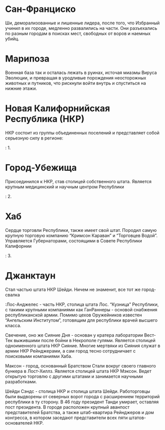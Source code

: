 # Сан-Франциско 
Ши, деморализованные и лишенные лидера, после того, что Избранный учинил в их городе, медленно развалились на части. Они разъехались по разным городам в поисках мест, свободных от воров и наемных убийц.

# Марипоза 
Военная база так и осталась лежать в руинах, источая миазмы Вируса Эволюции, и превращая в уродливые порождения неосторожных животных и путников, что рискнули войти внутрь и спуститься на нижние этажи.

# Новая Калифорнийская Республика (НКР)
НКР состоит из группы объединенных поселений и представляет собой серьезную силу в регионе:


 : 1. 
  # Город-Убежища 
  Присоединился к НКР, став столицей собственного штата. Является крупным медицинский и научным центром Республики
  
 : 2.
  # Хаб 
  Cердце торговли Республики, также имеет свой штат. Породил самую крупную торговую компанию “Кримсон Караван” и “Торговцев Водой”.     Управляется Губернаторами, состоящими в Совете Республики Калифорнии

 : 3.
  # Джанктаун 
 Cтал частью штата НКР Шейди. Ничем не знаменит, все тот же город-свалка

:Лос-Анджелес - часть НКР, столица штата Лос. “Кузница” Республики, с такими крупными компаниями как ГанРаннеры - основой снабжения республиканской армии. Помимо цехов Оружейников известен “Ангельским Институтом”, готовящим для республики врачей высшего класса.

Свечение, оно же Сияние Дня - основан у кратера лаборатории Вест-Тек выжившими после бойни в Некрополе гулями. Является столицей одноименного штата НКР Сияние. Многие мертвяки из Сияния служат в армии НКР Рейнджерами, а сам город тесно сотрудничает с поисковыми компаниями Хаба.

Максон - город, основанный Братством Стали вокруг своего главного бункера в Лост-Хиллз. Является столицей штата НКР Мэксон. Ведет открытую торговлю с другими штатами и занимается научными разработками.

Шейди Сэндс - столица НКР и столица штата Шейди. Работорговцы были выдворены от северных ворот города с расширением территорий республики в ту сторону. В 46 году президент Танди умирает, оставляя пост президента. В городе расположен крупный аванпост представителей Братства, а также штаб-квартира Рейнджеров и дом конгресса, в котором заседают представители всех пяти штатов-основателей НКР.

